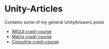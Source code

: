 # Unity-Articles
Contains some of my general UnityAnswers posts

 - [IMGUI crash course][1]
 - [Matrix crash course][2]
 - [Coroutine crash course][3]
 
  [1]: /IMGUI%20crash%20course.md
  [2]: /Matrix%20crash%20course.md
  [3]: /CoroutineCrashCourse.md
